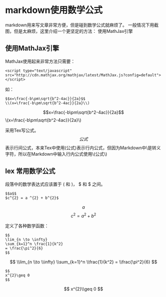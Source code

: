 
# markdown使用数学公式

markdown用来写文章非常方便，但是碰到数学公式就麻烦了。 一般情况下用截图，但是太麻烦，这里介绍一个更坚定的方法： 使用MathJax引擎

## 使用MathJax引擎
MathJax使用起来非常方法只需要：

```
<script type="text/javascript" src="http://cdn.mathjax.org/mathjax/latest/MathJax.js?config=default"></script>
```

如：

<script type="text/javascript" src="http://cdn.mathjax.org/mathjax/latest/MathJax.js?config=default"></script>

```
$$x=\frac{-b\pm\sqrt{b^2-4ac}}{2a}$$
\\(x=\frac{-b\pm\sqrt{b^2-4ac}}{2a}\\)
```

$$x=\frac{-b\pm\sqrt{b^2-4ac}}{2a}$$
\\(x=\frac{-b\pm\sqrt{b^2-4ac}}{2a}\\)


采用Tex写公式。$$公式$$表示行间公式，本来Tex中使用\(公式\)表示行内公式，但因为Markdown中\是转义字符，所以在Markdown中输入行内公式使用\\(公式\\)

## lex 常用数学公式
段落中的数学表达式应该置于 \( 和 \)， $ 和 $ 之间。

```
$$a$$ 
$c^{2} = a ^{2} + b^{2}$
```

$$a$$ 
$$c^{2} = a ^{2} + b^{2}$$

定义了各种数学函数：

```
$$
\lim_{n \to \infty}
\sum_{k=1}^n \frac{1}{k^2}
= \frac{\pi^2}{6}
$$
```

$$
\\lim_{n \\to \\infty}
\\sum_{k=1}^n \\frac{1}{k^2}
= \\frac{\pi^2}{6}
$$

```
$$
x^{2}\geq 0
$$
```

$$
x^{2}\\geq 0
$$